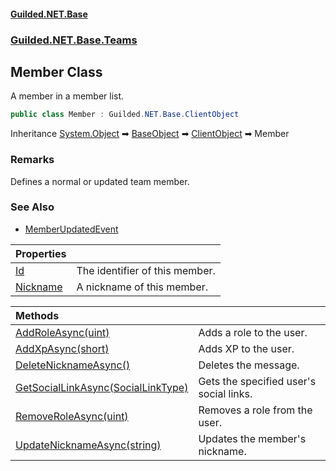
#### [Guilded.NET.Base](Guilded_NET_Base 'Guilded.NET.Base')
### [Guilded.NET.Base.Teams](Guilded_NET_Base#Guilded_NET_Base_Teams 'Guilded.NET.Base.Teams')
## Member Class

A member in a member list.
```csharp
public class Member : Guilded.NET.Base.ClientObject
```

Inheritance [System.Object](https://docs.microsoft.com/en-us/dotnet/api/System.Object 'System.Object') &#x27A1; [BaseObject](BaseObject 'Guilded.NET.Base.BaseObject') &#x27A1; [ClientObject](ClientObject 'Guilded.NET.Base.ClientObject') &#x27A1; Member

### Remarks
  
Defines a normal or updated team member.

### See Also
- [MemberUpdatedEvent](MemberUpdatedEvent 'Guilded.NET.Base.Events.MemberUpdatedEvent')

| Properties | |
| :--- | :--- |
| [Id](Member_Id 'Guilded.NET.Base.Teams.Member.Id') | The identifier of this member. |
| [Nickname](Member_Nickname 'Guilded.NET.Base.Teams.Member.Nickname') | A nickname of this member. |

| Methods | |
| :--- | :--- |
| [AddRoleAsync(uint)](Member_AddRoleAsync(uint) 'Guilded.NET.Base.Teams.Member.AddRoleAsync(uint)') | Adds a role to the user. |
| [AddXpAsync(short)](Member_AddXpAsync(short) 'Guilded.NET.Base.Teams.Member.AddXpAsync(short)') | Adds XP to the user. |
| [DeleteNicknameAsync()](Member_DeleteNicknameAsync() 'Guilded.NET.Base.Teams.Member.DeleteNicknameAsync()') | Deletes the message. |
| [GetSocialLinkAsync(SocialLinkType)](Member_GetSocialLinkAsync(SocialLinkType) 'Guilded.NET.Base.Teams.Member.GetSocialLinkAsync(Guilded.NET.Base.Users.SocialLinkType)') | Gets the specified user's social links. |
| [RemoveRoleAsync(uint)](Member_RemoveRoleAsync(uint) 'Guilded.NET.Base.Teams.Member.RemoveRoleAsync(uint)') | Removes a role from the user. |
| [UpdateNicknameAsync(string)](Member_UpdateNicknameAsync(string) 'Guilded.NET.Base.Teams.Member.UpdateNicknameAsync(string)') | Updates the member's nickname. |
